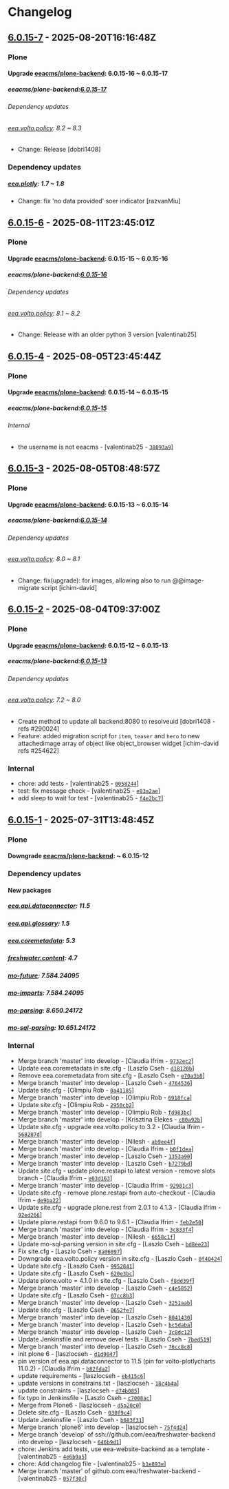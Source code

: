 # Changelog


## [6.0.15-7](https://github.com/eea/freshwater-backend/releases/tag/6.0.15-7) - 2025-08-20T16:16:48Z

### Plone

#### Upgrade [eeacms/plone-backend](https://github.com/eea/plone-backend): 6.0.15-16 ~ 6.0.15-17 

##### eeacms/plone-backend:[6.0.15-17](https://github.com/eea/plone-backend/releases/tag/6.0.15-17)
###### Dependency updates

###### [eea.volto.policy](https://github.com/eea/eea.volto.policy/releases): 8.2 ~ 8.3

* Change: Release
 [dobri1408]

### Dependency updates

##### [eea.plotly](https://github.com/eea/eea.plotly/releases): 1.7 ~ 1.8

* Change: fix 'no data provided' soer indicator
  [razvanMiu]


## [6.0.15-6](https://github.com/eea/freshwater-backend/releases/tag/6.0.15-6) - 2025-08-11T23:45:01Z

### Plone

#### Upgrade [eeacms/plone-backend](https://github.com/eea/plone-backend): 6.0.15-15 ~ 6.0.15-16 

##### eeacms/plone-backend:[6.0.15-16](https://github.com/eea/plone-backend/releases/tag/6.0.15-16)
###### Dependency updates

###### [eea.volto.policy](https://github.com/eea/eea.volto.policy/releases): 8.1 ~ 8.2

* Change: Release with an older python 3 version
 [valentinab25]


## [6.0.15-4](https://github.com/eea/freshwater-backend/releases/tag/6.0.15-4) - 2025-08-05T23:45:44Z

### Plone

#### Upgrade [eeacms/plone-backend](https://github.com/eea/plone-backend): 6.0.15-14 ~ 6.0.15-15 

##### eeacms/plone-backend:[6.0.15-15](https://github.com/eea/plone-backend/releases/tag/6.0.15-15)
###### Internal

- the username is not eeacms - [valentinab25 - [`38093a9`](https://github.com/eea/plone-backend/commit/38093a9f5222ec3642c79fb65ebf12e836da7009)]


## [6.0.15-3](https://github.com/eea/freshwater-backend/releases/tag/6.0.15-3) - 2025-08-05T08:48:57Z

### Plone

#### Upgrade [eeacms/plone-backend](https://github.com/eea/plone-backend): 6.0.15-13 ~ 6.0.15-14 

##### eeacms/plone-backend:[6.0.15-14](https://github.com/eea/plone-backend/releases/tag/6.0.15-14)
###### Dependency updates

###### [eea.volto.policy](https://github.com/eea/eea.volto.policy/releases): 8.0 ~ 8.1

* Change: fix(upgrade): for images, allowing also to run @@image-migrate script
 [ichim-david]


## [6.0.15-2](https://github.com/eea/freshwater-backend/releases/tag/6.0.15-2) - 2025-08-04T09:37:00Z

### Plone

#### Upgrade [eeacms/plone-backend](https://github.com/eea/plone-backend): 6.0.15-12 ~ 6.0.15-13 

##### eeacms/plone-backend:[6.0.15-13](https://github.com/eea/plone-backend/releases/tag/6.0.15-13)
###### Dependency updates

###### [eea.volto.policy](https://github.com/eea/eea.volto.policy/releases): 7.2 ~ 8.0

* Create method to update all backend:8080 to resolveuid
 [dobri1408 - refs #290024]
* Feature: added migration script for `item`, `teaser` and `hero`
 to new attachedimage array of object like object_browser widget
 [ichim-david refs #254622]

### Internal

- chore: add tests - [valentinab25 -  [`0058244`](https://github.com/eea/freshwater-backend/commit/0058244bae8825f95fe06c9679f8c8506cf552be)]
- test: fix message check - [valentinab25 -  [`e83a2ae`](https://github.com/eea/freshwater-backend/commit/e83a2ae34f53c6a08a4c419e80af1cba0635df22)]
- add sleep to wait for test - [valentinab25 -  [`f4e2bc7`](https://github.com/eea/freshwater-backend/commit/f4e2bc710f06286448fa5adc240790e5736fea7e)]

## [6.0.15-1](https://github.com/eea/freshwater-backend/releases/tag/6.0.15-1) - 2025-07-31T13:48:45Z

### Plone

#### Downgrade [eeacms/plone-backend](https://github.com/eea/plone-backend):  ~ 6.0.15-12 


### Dependency updates

#### New packages

##### [eea.api.dataconnector](https://github.com/eea/eea.api.dataconnector): 11.5

##### [eea.api.glossary](https://pypi.org/project/eea.api.glossary/#changelog): 1.5

##### [eea.coremetadata](https://github.com/eea/eea.coremetadata): 5.3

##### [freshwater.content](https://github.com/eea/freshwater.content): 4.7

##### [mo-future](https://pypi.org/project/mo-future/#changelog): 7.584.24095

##### [mo-imports](https://pypi.org/project/mo-imports/#changelog): 7.584.24095

##### [mo-parsing](https://pypi.org/project/mo-parsing/#changelog): 8.650.24172

##### [mo-sql-parsing](https://pypi.org/project/mo-sql-parsing/#changelog): 10.651.24172

### Internal

- Merge branch 'master' into develop - [Claudia Ifrim -  [`9732ec2`](https://github.com/eea/freshwater-backend/commit/9732ec2b43a785bdd67f184a5594def7962bf9ab)]
- Update eea.coremetadata in site.cfg - [Laszlo Cseh -  [`d18120b`](https://github.com/eea/freshwater-backend/commit/d18120b9de2c8f86cccc6a48ab2096351bc31319)]
- Remove eea.coremetadata from site.cfg - [Laszlo Cseh -  [`e70a3b8`](https://github.com/eea/freshwater-backend/commit/e70a3b8f32ede26a663351d5c07e475331e9d193)]
- Merge branch 'master' into develop - [Laszlo Cseh -  [`4764536`](https://github.com/eea/freshwater-backend/commit/4764536e335be30dac03b672760a35570369899f)]
- Update site.cfg - [Olimpiu Rob -  [`0a41185`](https://github.com/eea/freshwater-backend/commit/0a41185ff743e2c1f5650e760868a4861d597c1f)]
- Merge branch 'master' into develop - [Olimpiu Rob -  [`6918fca`](https://github.com/eea/freshwater-backend/commit/6918fcaf0ed01fc8c1e38d32909ce4fe2a0d6e65)]
- Update site.cfg - [Olimpiu Rob -  [`2950cb2`](https://github.com/eea/freshwater-backend/commit/2950cb261389a0b8c0d3430ce1413954e79dae58)]
- Merge branch 'master' into develop - [Olimpiu Rob -  [`fd983bc`](https://github.com/eea/freshwater-backend/commit/fd983bc14e3f8d87f6d36e738aa4454fbf522ab4)]
- Merge branch 'master' into develop - [Krisztina Elekes -  [`c80a92b`](https://github.com/eea/freshwater-backend/commit/c80a92b68f7875f9268bddbaf27261080ad1308e)]
- Update site.cfg - upgrade eea.volto.policy to 3.2 - [Claudia Ifrim -  [`568287d`](https://github.com/eea/freshwater-backend/commit/568287d257d3da0442d959687b40fbcdcb6439d6)]
- Merge branch 'master' into develop - [Nilesh -  [`ab9ee4f`](https://github.com/eea/freshwater-backend/commit/ab9ee4f37d32754d9b0bf49f3ed1ef10f6dd77de)]
- Merge branch 'master' into develop - [Claudia Ifrim -  [`b0f1dea`](https://github.com/eea/freshwater-backend/commit/b0f1dea95ddc1c6571f311ca8a2355b72a0df744)]
- Merge branch 'master' into develop - [Laszlo Cseh -  [`1353a90`](https://github.com/eea/freshwater-backend/commit/1353a9085a052e3ff9e5dd29c7d2467de97237f0)]
- Merge branch 'master' into develop - [Laszlo Cseh -  [`b7279bd`](https://github.com/eea/freshwater-backend/commit/b7279bd2df1e361040dd2063abdd979322ffa8b1)]
- Update site.cfg -  update plone.restapi to latest version - remove slots branch - [Claudia Ifrim -  [`e03d163`](https://github.com/eea/freshwater-backend/commit/e03d1636630eb3036a94a088ab9748affbf3d5ad)]
- Merge branch 'master' into develop - [Claudia Ifrim -  [`92981c3`](https://github.com/eea/freshwater-backend/commit/92981c3005d98b40a6ae4b25a7c9affe2a73a4ee)]
- Update site.cfg - remove plone.restapi from auto-checkout - [Claudia Ifrim -  [`de9ba22`](https://github.com/eea/freshwater-backend/commit/de9ba225f7776021d96b8928a97d8dbf89275ca1)]
- Update site.cfg - upgrade plone.rest from 2.0.1 to 4.1.3 - [Claudia Ifrim -  [`92ed266`](https://github.com/eea/freshwater-backend/commit/92ed266db8c0f17f6a4629f4aa75f8ead4712fa2)]
- Update plone.restapi from 9.6.0 to 9.6.1 - [Claudia Ifrim -  [`feb2e50`](https://github.com/eea/freshwater-backend/commit/feb2e50a3af6eeb2d5388f0680bd9d324bd7bfa2)]
- Merge branch 'master' into develop - [Claudia Ifrim -  [`3c833f4`](https://github.com/eea/freshwater-backend/commit/3c833f46930aa1914fb298d5a7b411dd832d4859)]
- Merge branch 'master' into develop - [Nilesh -  [`6658c1f`](https://github.com/eea/freshwater-backend/commit/6658c1fd4e930a2197fa956af72b8d032deaa44a)]
- Update mo-sql-parsing version in site.cfg - [Laszlo Cseh -  [`bd8ee23`](https://github.com/eea/freshwater-backend/commit/bd8ee23566dfc0d1183f4f97dc2bfac88869b034)]
- Fix site.cfg - [Laszlo Cseh -  [`8a06097`](https://github.com/eea/freshwater-backend/commit/8a06097459af1fc7f253183acd974e9188beaff0)]
- Downgrade eea.volto.policy version in site.cfg - [Laszlo Cseh -  [`0f40424`](https://github.com/eea/freshwater-backend/commit/0f404247109ebda34c25073fb1435d8db6c46aa9)]
- Update site.cfg - [Laszlo Cseh -  [`9952841`](https://github.com/eea/freshwater-backend/commit/9952841ad6294e2c4c22f556f27b9d6693744023)]
- Update site.cfg - [Laszlo Cseh -  [`620e3bc`](https://github.com/eea/freshwater-backend/commit/620e3bcaa5dc587166c62c164bf82f4e166070d1)]
- Update plone.volto = 4.1.0 in site.cfg - [Laszlo Cseh -  [`f8dd39f`](https://github.com/eea/freshwater-backend/commit/f8dd39f2478a7dc1ce93f5a46b18cb40ff2f2502)]
- Merge branch 'master' into develop - [Laszlo Cseh -  [`c4e5852`](https://github.com/eea/freshwater-backend/commit/c4e5852a8f8ca14b4a749744abc62381a82cfa80)]
- Update site.cfg - [Laszlo Cseh -  [`07cc8b3`](https://github.com/eea/freshwater-backend/commit/07cc8b30d03b65463de32cc6f901af7b3779bc2d)]
- Merge branch 'master' into develop - [Laszlo Cseh -  [`3251aab`](https://github.com/eea/freshwater-backend/commit/3251aabbc25d3886bf5336b89de89fd4947d380e)]
- Update site.cfg - [Laszlo Cseh -  [`0652fe7`](https://github.com/eea/freshwater-backend/commit/0652fe7bf00de4f89fdaa7fefcf2d52bed41d570)]
- Merge branch 'master' into develop - [Laszlo Cseh -  [`8041430`](https://github.com/eea/freshwater-backend/commit/8041430f6adfb1a2e8b6c1c07b083d3c64de8ae2)]
- Merge branch 'master' into develop - [Laszlo Cseh -  [`bc5daba`](https://github.com/eea/freshwater-backend/commit/bc5daba4a6e04455adde529e6a904226710e97b8)]
- Merge branch 'master' into develop - [Laszlo Cseh -  [`3c8dc12`](https://github.com/eea/freshwater-backend/commit/3c8dc121cf155cf883c5387349779c91bcb465f4)]
- Update Jenkinsfile and remove devel tests - [Laszlo Cseh -  [`7bed519`](https://github.com/eea/freshwater-backend/commit/7bed519327acec84bffd4c05fd65ac2e11140adc)]
- Merge branch 'master' into develop - [Laszlo Cseh -  [`76cc8c8`](https://github.com/eea/freshwater-backend/commit/76cc8c8e11ab12bfc704eb9fb0229f2f4907980d)]
- init plone 6 - [laszlocseh -  [`d1d9047`](https://github.com/eea/freshwater-backend/commit/d1d9047276461044a7949aa53bb19e65377451fd)]
- pin version of eea.api.dataconnector to 11.5 (pin for volto-plotlycharts 11.0.2) - [Claudia Ifrim -  [`b82fda2`](https://github.com/eea/freshwater-backend/commit/b82fda2741421e8dab3c039f8e65732af3656569)]
- update requirements - [laszlocseh -  [`eb415c6`](https://github.com/eea/freshwater-backend/commit/eb415c66a44da2092165f37045ba2ad9b3ece6e1)]
- update versions in constrains.txt - [laszlocseh -  [`18c4b4a`](https://github.com/eea/freshwater-backend/commit/18c4b4a6470640b11c6ac7803aa12856553d8892)]
- update constraints - [laszlocseh -  [`d74b085`](https://github.com/eea/freshwater-backend/commit/d74b0850377e565c26be7ea4087865c1c7e855ed)]
- fix typo in Jenkinsfile - [Laszlo Cseh -  [`c7008ac`](https://github.com/eea/freshwater-backend/commit/c7008ac4641bd7d43103b60b798354fc0b8e4b67)]
- Merge from Plone6 - [laszlocseh -  [`d5a20c0`](https://github.com/eea/freshwater-backend/commit/d5a20c040060b795b7fb9f5a34cbbfed1cb3ea5a)]
- Delete site.cfg - [Laszlo Cseh -  [`030f9c4`](https://github.com/eea/freshwater-backend/commit/030f9c42ea5fc4ea3d9bb27d8d86337e71f4d904)]
- Update Jenkinsfile - [Laszlo Cseh -  [`b683f31`](https://github.com/eea/freshwater-backend/commit/b683f314273ce9dbdcc6bf945f9386c380c542c4)]
- Merge branch 'plone6' into develop - [laszlocseh -  [`75f4d24`](https://github.com/eea/freshwater-backend/commit/75f4d24a00c2ab16f5f7bc6452851173726c97d8)]
- Merge branch 'develop' of ssh://github.com/eea/freshwater-backend into develop - [laszlocseh -  [`646b9d1`](https://github.com/eea/freshwater-backend/commit/646b9d1278a4bfe943acc2f31d3e5d9fd86629e5)]
- chore: Jenkins add tests, use eea-website-backend as a template - [valentinab25 -  [`4e6b9a5`](https://github.com/eea/freshwater-backend/commit/4e6b9a575129426808e1d01c59b15adcb9879189)]
- chore: Add changelog file - [valentinab25 -  [`b1e893e`](https://github.com/eea/freshwater-backend/commit/b1e893e665e380b4b06f21d2ed0203611b5332d6)]
- Merge branch 'master' of github.com:eea/freshwater-backend - [valentinab25 -  [`057f30c`](https://github.com/eea/freshwater-backend/commit/057f30c029f1cf9463bff179eef786e34d438a57)]
